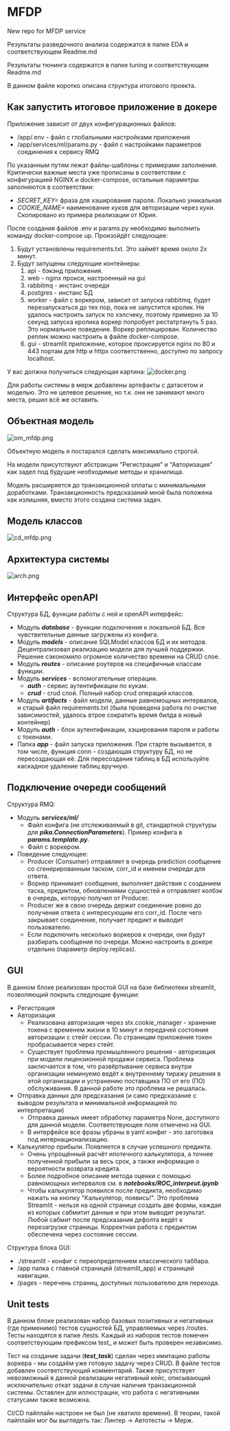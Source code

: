 # MFDP
New repo for MFDP service

Результаты разведочного анализа содержатся в папке EDA и соответствующем Readme.md

Результаты тюнинга содержатся в папке tuning и соответствующем Readme.md

В данном файле коротко описана структура итогового проекта.

## Как запустить итоговое приложение в докере
Приложение зависит от двух конфигурационных файлов:
* /app/.env - файл с глобальными настройками приложения
* /app/services/ml/params.py - файл с настройками параметров соединения к сервису RMQ

По указанным путям лежат файлы-шаблоны с примерами заполнения. Критически важные места уже прописаны в соответствии с конфигурацией NGINX и docker-compose, остальные параметры заполняются в соответствии:
* _SECRET_KEY=_ фраза для хэширования пароля. Локально уникальная
* _COOKIE_NAME=_ наименование куков для авторизации через куки. Скопировано из примера реализации от Юрия.

После создания файлов .env и params.py необходимо выполнить команду docker-compose up. Произойдёт следующее:
1. Будут установлены requirements.txt. Это займёт время около 2х минут.
2. Будут запущены следующие контейнеры:
   1. api - бэкэнд приложения.
   2. web - nginx прокси, настроенный на gui
   3. rabbitmq - инстанс очереди
   4. postgres - инстанс БД
   5. worker - файл с воркером, зависит от запуска rabbitmq, будет перезапускаться до тех пор, пока не запустится кролик. Не удалось настроить запуск по хэлсчеку, поэтому примерно за 10 секунд запуска кролика воркер попробует рестатртануть 5 раз. Это нормальное поведение. Воркер реплицирован. Количество реплик можно настроить в файле docker-compose.
   6. gui - streamlit приложение, которое проксируется nginx по 80 и 443 портам для http и httpx соответственно, доступно по запросу localhost.

У вас должна получиться следующая картина:
![docker.png](images%2Fdocker.png)

Для работы системы в мерж добавлены артефакты с датасетом и моделью. Это не целевое решение, но т.к. они не занимают много места, решил всё же оставить.


## Объектная модель

![om_mfdp.png](images%2Fom_mfdp.png)

Объектную модель я постарался сделать максимально строгой. 

На модели присутствуют абстракции "Регистрация" и "Авторизация" как задел под будущие необходимые методы и хранилища.

Модель расширяется до транзакционной оплаты с минимальными доработками. Транзакционность предсказаний мной была положена как излишняя, вместо этого создана система задач.

## Модель классов
![cd_mfdp.png](images%2Fcd_mfdp.png)

## Архитектура системы
![arch.png](images%2Farch.png)

## Интерфейс openAPI

Структура БД, функции работы с ней и openAPI интерфейс:
* Модуль **_database_** - функции подключения к локальной БД. Все чувствительные данные загружены из конфига. 
* Модуль **_models_** - описание SQLModel классов БД и их методов. Децентрализовал реализацию модели для лучшей поддержки. Решение сэкономило огромное количество времени на CRUD слое.
* Модуль **_routes_** - описание роутеров на специфичные классам функции. 
* Модуль **_services_** - вспомогательные операции.
  * **_auth_** - сервис аутентификации по кукам.
  * **_crud_** - crud слой. Полный набор crud операций классов.
* Модуль **_artifacts_** - файл модели, данные равномощных интервалов, и старый файл requirements.txt (была проведена работа по очистке зависимостей, удалось втрое сократить время билда в новый контейнер)
* Модуль **_auth_** - блок аутентификации, хэширования пароля и работы с токенами.
* Папка **_app_** - файл запуска приложения. При старте вызывается, в том числе, функция conn - создающая структуру БД, но не пересоздающая её. Для пересоздания таблиц в БД используйте каскадное удаление таблиц вручную.

## Подключение очереди сообщений
Структура RMQ:
* Модуль **_services/ml/_**
  * Файл конфига (не отслеживаемый в git, стандартной структуры для **_pika.ConnectionParameters_**). Пример конфига в **_params.template.py_**.
  * Файл с воркером.
* Поведение следующее:
  * Producer (Consumer) отправляет в очередь prediction сообщение со сгенерированным таском, corr_id и именем очереди для ответа.
  * Воркер принимает сообщение, выполняет действия с созданием таска, предиктом, обновлениями сущностей и отправляет колбэк в очередь, которую получил от Producer.
  * Producer же в свою очередь держит соединение ровно до получения ответа с интересующим его corr_id. После чего закрывает соединение, получает предикт и выводит пользователю.
  * Если подключить несколько воркеров к очереди, они будут разбирать сообщения по очереди. Можно настроить в докере отдельно (параметр deploy.replicas).

## GUI
В данном блоке реализован простой GUI на базе библиотеки streamlit, позволяющий покрыть следующие функции:
* Регистрация
* Авторизация
  * Реализована авторизация через stx.cookie_manager - хранение токена с временем жизни в 10 минут и передачей состояния авторизации с стейт сессии. По страницам приложения токен пробрасывается через стейт.
  * Существует проблема промышленного решения - авторизация при модели лицензионной продажи сервиса. Проблема заключается в том, что развёртывание сервиса внутри организации неминуемо ведёт к внутреннему тиражу решения в этой организации и устранению поставщика ПО от его (ПО) обслуживания. В данной работе это проблема не решалась.
* Отправка данных для предсказания (и само предсказание с выводом результата и минимальной информацией по интерпретации)
  * Отправка данных имеет обработку параметра None, доступного для данной модели. Соответствующее поле отмечено на GUI.
  * В интерфейсе все фразы убраны в yaml конфиг - это заготовка под интернационализацию.
* Калькулятор прибыли. Появляется в случае успешного предикта.
  * Очень упрощённый расчёт ипотечного калькулятора, а точнее полученной прибыли за весь срок, а также информация о вероятности возврата кредита.
  * Более подробное описание метода оценки с помощью равномощных интервалов см. в **_notebooks/ROC_interpeut.ipynb_**
  * Чтобы калькулятор появился после предикта, необходимо нажать на кнопку "Калькулятор, появись!". Это проблема Streamlit - нельзя на одной странице создать две формы, каждая из которых сабмитит данные и при этом выводит результат. Любой сабмит после предсказания дефолта ведёт к перезагрузке страницы. Корректная работа с предиктом обеспечена через состояние сессии.

Структура блока GUI:
* ./streamlit - конфиг с переопределением классического таббара.
* /app папка с главной страницей (streamlit_app) и страницей навигации.
* /pages - перечень страниц, доступных пользователю для перехода.

## Unit tests
В данном блоке реализован набор базовых позитивных и негативных (где применимо) тестов сущностей БД, управляемых через /routes. Тесты находятся в папке /tests.
Каждый из наборов тестов помечен соответствующим префиксом test_ и может быть проверен независимо.

Тест на создание задачи (**_test_task_**) сделан через имитацию работы воркера - мы создаём уже готовую задачу через CRUD. В файле тестов добавлен соответствующий комментарий. Также присутствует невозможный в данной реализации негативный кейс, описывающий исключительно откат задачи в случае наличия транзакционной системы. Оставлен для иллюстрации, что работа с негативными статусами также возможна.

CI/CD пайплайн настроен не был (не хватило времени). В теории, такой пайплайн мог бы выглядеть так: Линтер -> Автотесты -> Мерж. 
